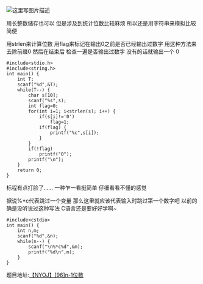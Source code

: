 ![这里写图片描述](http://img.blog.csdn.net/20160128232230651)

用长整数储存也可以 但是涉及到统计位数比较麻烦
所以还是用字符串来模拟比较简便

用strlen来计算位数
用flag来标记在输出0之前是否已经输出过数字
用这种方法来去除前缀0
然后在结束后
检查一遍是否输出过数字
没有的话就输出一个 0

```
#include<stdio.h>
#include<string.h>
int main() {
	int T;
	scanf("%d",&T);
	while(T--) {
		char s[10];
		scanf("%s",s);
		int flag=0;
		for(int i=1; i<strlen(s); i++) {
			if(s[i]!='0')
				flag=1;
			if(flag) {
				printf("%c",s[i]);
			}
		}
		if(!flag)
			printf("0");
		printf("\n");
	}
	return 0;
}

```

标程有点打脸了……
一种乍一看挺简单 仔细看看不懂的感觉

据说%*c代表跳过一个变量
那么这里就应该代表输入时跳过第一个数字吧
以前的确是没听说过这种写法
C语言还是要好好学啊~

```
#include<cstdio>
int main() {
	int n,m;
	scanf("%d",&n);
	while(n--) {
		scanf("\n%*c%d",&m);
		printf("%d\n",m);
	}
}
```

题目地址:[【NYOJ】[96]n-1位数](http://acm.nyist.net/JudgeOnline/problem.php?pid=96)